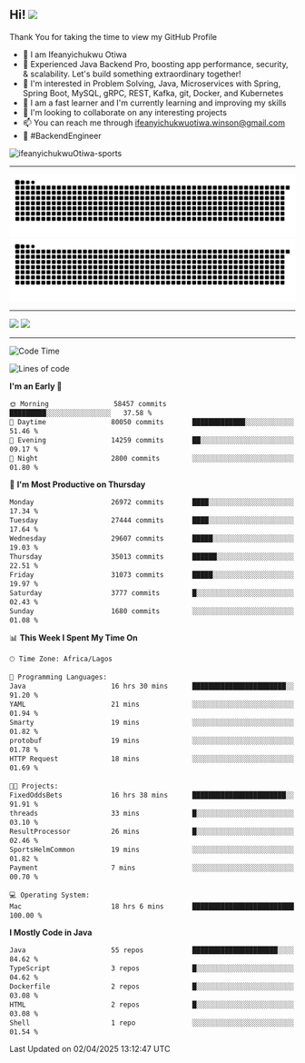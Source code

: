 <!-- BLOG-POST-LIST:START --><!-- BLOG-POST-LIST:END -->

## Hi! <img src="https://media.giphy.com/media/hvRJCLFzcasrR4ia7z/giphy.gif" width="4%"> 

Thank You for taking the time to view my GitHub Profile

- 👋 I am Ifeanyichukwu Otiwa
- 🚀 Experienced Java Backend Pro, boosting app performance, security, & scalability. Let's build something extraordinary together!
- 👀 I'm interested in Problem Solving, Java, Microservices with Spring, Spring Boot, MySQL, gRPC, REST, Kafka, git, Docker, and Kubernetes
- 🌱 I am a fast learner and I'm currently learning and improving my skills
- 💞️ I'm looking to collaborate on any interesting projects
- 📫 You can reach me through ifeanyichukwuotiwa.winson@gmail.com
- 🚀 #BackendEngineer

<p align="left" marginTop="10px"> <img src="https://komarev.com/ghpvc/?username=ifeanyichukwuOtiwa-sports&label=Profile%20views&color=0e75b6&style=for-the-badge" alt="ifeanyichukwuOtiwa-sports" /> </p>

***

<!--🐍📈SNAKEGRAPH / 🌐WEBSITE: https://github.com/Platane/snk -->
![github contribution grid snake animation](https://raw.githubusercontent.com/ifeanyichukwuOtiwa-sports/ifeanyichukwuOtiwa-sports/output/github-contribution-grid-snake-dark.svg#gh-dark-mode-only)![github contribution grid snake animation](https://raw.githubusercontent.com/ifeanyichukwuOtiwa-sports/ifeanyichukwuOtiwa-sports/output/github-contribution-grid-snake.svg#gh-light-mode-only)

***

<p float="left">
  <img float="left" src="https://github-readme-stats.vercel.app/api?username=ifeanyichukwuOtiwa-sports&count_private=true&include_all_commits=true&theme=react&show_icons=true" />
  <img float="right" src="https://github-readme-stats.vercel.app/api/top-langs/?username=ifeanyichukwuOtiwa-sports&layout=compact&show_icons=true&theme=react" /> 
</p>

***



<!--START_SECTION:waka-->
![Code Time](http://img.shields.io/badge/Code%20Time-3%2C585%20hrs%2051%20mins-blue)

![Lines of code](https://img.shields.io/badge/From%20Hello%20World%20I%27ve%20Written-44.2%20million%20lines%20of%20code-blue)

**I'm an Early 🐤** 

```text
🌞 Morning                58457 commits       █████████░░░░░░░░░░░░░░░░   37.58 % 
🌆 Daytime                80050 commits       █████████████░░░░░░░░░░░░   51.46 % 
🌃 Evening                14259 commits       ██░░░░░░░░░░░░░░░░░░░░░░░   09.17 % 
🌙 Night                  2800 commits        ░░░░░░░░░░░░░░░░░░░░░░░░░   01.80 % 
```
📅 **I'm Most Productive on Thursday** 

```text
Monday                   26972 commits       ████░░░░░░░░░░░░░░░░░░░░░   17.34 % 
Tuesday                  27444 commits       ████░░░░░░░░░░░░░░░░░░░░░   17.64 % 
Wednesday                29607 commits       █████░░░░░░░░░░░░░░░░░░░░   19.03 % 
Thursday                 35013 commits       ██████░░░░░░░░░░░░░░░░░░░   22.51 % 
Friday                   31073 commits       █████░░░░░░░░░░░░░░░░░░░░   19.97 % 
Saturday                 3777 commits        █░░░░░░░░░░░░░░░░░░░░░░░░   02.43 % 
Sunday                   1680 commits        ░░░░░░░░░░░░░░░░░░░░░░░░░   01.08 % 
```


📊 **This Week I Spent My Time On** 

```text
🕑︎ Time Zone: Africa/Lagos

💬 Programming Languages: 
Java                     16 hrs 30 mins      ███████████████████████░░   91.20 % 
YAML                     21 mins             ░░░░░░░░░░░░░░░░░░░░░░░░░   01.94 % 
Smarty                   19 mins             ░░░░░░░░░░░░░░░░░░░░░░░░░   01.82 % 
protobuf                 19 mins             ░░░░░░░░░░░░░░░░░░░░░░░░░   01.78 % 
HTTP Request             18 mins             ░░░░░░░░░░░░░░░░░░░░░░░░░   01.69 % 

🐱‍💻 Projects: 
FixedOddsBets            16 hrs 38 mins      ███████████████████████░░   91.91 % 
threads                  33 mins             █░░░░░░░░░░░░░░░░░░░░░░░░   03.10 % 
ResultProcessor          26 mins             █░░░░░░░░░░░░░░░░░░░░░░░░   02.46 % 
SportsHelmCommon         19 mins             ░░░░░░░░░░░░░░░░░░░░░░░░░   01.82 % 
Payment                  7 mins              ░░░░░░░░░░░░░░░░░░░░░░░░░   00.70 % 

💻 Operating System: 
Mac                      18 hrs 6 mins       █████████████████████████   100.00 % 
```

**I Mostly Code in Java** 

```text
Java                     55 repos            █████████████████████░░░░   84.62 % 
TypeScript               3 repos             █░░░░░░░░░░░░░░░░░░░░░░░░   04.62 % 
Dockerfile               2 repos             █░░░░░░░░░░░░░░░░░░░░░░░░   03.08 % 
HTML                     2 repos             █░░░░░░░░░░░░░░░░░░░░░░░░   03.08 % 
Shell                    1 repo              ░░░░░░░░░░░░░░░░░░░░░░░░░   01.54 % 
```




 Last Updated on 02/04/2025 13:12:47 UTC
<!--END_SECTION:waka-->

<!--
<p align="center">
![trophy](https://github-profile-trophy.vercel.app/?username=ifeanyichukwuOtiwa-sports&theme=onedark) (https://github.com/ryo-ma/github-profile-trophy)
</p>
-->

<!---
ifeanyi-otiwa/ifeanyi-otiwa is a ✨ special ✨ repository because its `README.md` (this file) appears on your GitHub profile.
You can click the Preview link to take a look at your changes.
--->
